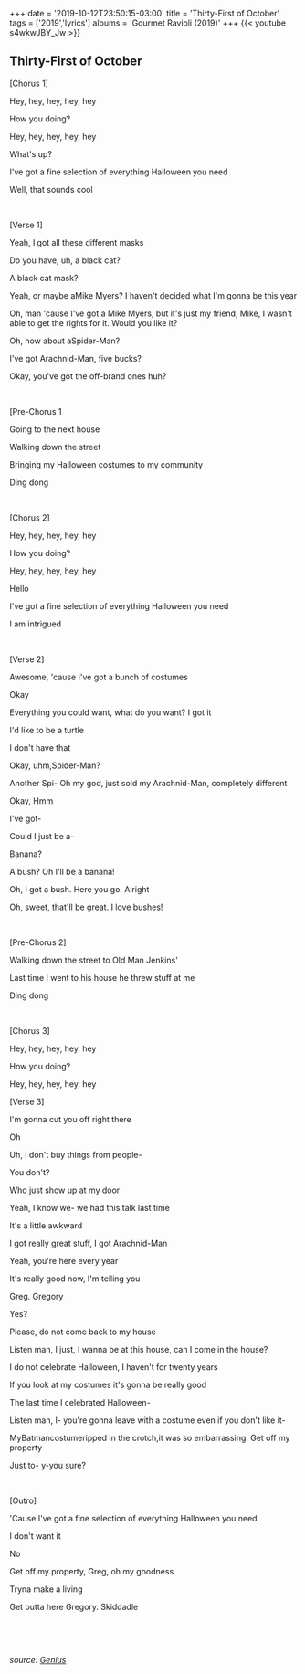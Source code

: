 +++
date = '2019-10-12T23:50:15-03:00'
title = 'Thirty-First of October'
tags = ['2019','lyrics']
albums = 'Gourmet Ravioli (2019)'
+++
{{< youtube s4wkwJBY_Jw >}}

## Thirty-First of October

[Chorus 1]

Hey, hey, hey, hey, hey

How you doing?

Hey, hey, hey, hey, hey

What's up?

I've got a fine selection of everything Halloween you need

Well, that sounds cool

&nbsp;

[Verse 1]

Yeah, I got all these different masks

Do you have, uh, a black cat?

A black cat mask?

Yeah, or maybe aMike Myers? I haven't decided what I'm gonna be this year

Oh, man 'cause I've got a Mike Myers, but it's just my friend, Mike, I wasn't able to get the rights for it. Would you like it?

Oh, how about aSpider-Man?

I've got Arachnid-Man, five bucks?

Okay, you've got the off-brand ones huh?

&nbsp;

[Pre-Chorus 1

Going to the next house

Walking down the street

Bringing my Halloween costumes to my community

Ding dong

&nbsp;

[Chorus 2]

Hey, hey, hey, hey, hey

How you doing?

Hey, hey, hey, hey, hey

Hello

I've got a fine selection of everything Halloween you need

I am intrigued

&nbsp;

[Verse 2]

Awesome, 'cause I've got a bunch of costumes

Okay

Everything you could want, what do you want? I got it

I'd like to be a turtle

I don't have that

Okay, uhm,Spider-Man?

Another Spi- Oh my god, just sold my Arachnid-Man, completely different

Okay, Hmm

I've got-

Could I just be a-

Banana?

A bush? Oh I'll be a banana!

Oh, I got a bush. Here you go. Alright

Oh, sweet, that'll be great. I love bushes!

&nbsp;

[Pre-Chorus 2]

Walking down the street to Old Man Jenkins'

Last time I went to his house he threw stuff at me

Ding dong

&nbsp;

[Chorus 3]

Hey, hey, hey, hey, hey

How you doing?

Hey, hey, hey, hey, hey

[Verse 3]

I'm gonna cut you off right there

Oh

Uh, I don't buy things from people-

You don't?

Who just show up at my door

Yeah, I know we- we had this talk last time

It's a little awkward

I got really great stuff, I got Arachnid-Man

Yeah, you're here every year

It's really good now, I'm telling you

Greg. Gregory

Yes?

Please, do not come back to my house

Listen man, I just, I wanna be at this house, can I come in the house?

I do not celebrate Halloween, I haven't for twenty years

If you look at my costumes it's gonna be really good

The last time I celebrated Halloween-

Listen man, I- you're gonna leave with a costume even if you don't like it-

MyBatmancostumeripped in the crotch,it was so embarrassing. Get off my property

Just to- y-you sure?

&nbsp;

[Outro]

'Cause I've got a fine selection of everything Halloween you need

I don't want it

No

Get off my property, Greg, oh my goodness

Tryna make a living

Get outta here Gregory. Skiddadle

&nbsp;

&nbsp;

_source: [Genius](https://genius.com/artists/First-of-october)_
